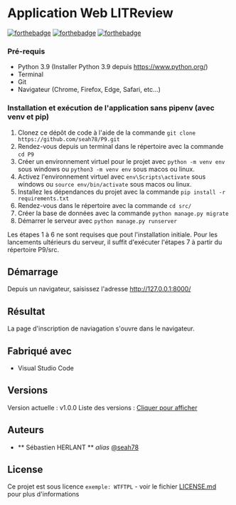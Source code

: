 # Application Web LITReview

[![forthebadge](https://forthebadge.com/images/badges/made-with-python.svg)](http://forthebadge.com)
[![forthebadge](https://forthebadge.com/images/badges/uses-html.svg)](https://forthebadge.com)
[![forthebadge](https://forthebadge.com/images/badges/uses-css.svg)](https://forthebadge.com)

### Pré-requis

- Python 3.9 (Installer Python 3.9 depuis https://www.python.org/)
- Terminal
- Git
- Navigateur (Chrome, Firefox, Edge, Safari, etc...)


### Installation et exécution de l'application sans pipenv (avec venv et pip)

1. Clonez ce dépôt de code à l'aide de la commande `git clone https://github.com/seah78/P9.git`
2. Rendez-vous depuis un terminal dans le répertoire avec la commande `cd P9`
3. Créer un environnement virtuel pour le projet avec `python -m venv env` sous windows ou `python3 -m venv env` sous macos ou linux.
4. Activez l'environnement virtuel avec `env\Scripts\activate` sous windows ou `source env/bin/activate` sous macos ou linux.
5. Installez les dépendances du projet avec la commande `pip install -r requirements.txt`
6. Rendez-vous dans le répertoire avec la commande `cd src/`
6. Créer la base de données avec la commande `python manage.py migrate`
7. Démarrer le serveur avec `python manage.py runserver`

Les étapes 1 à 6 ne sont requises que pout l'installation initiale. Pour les lancements ultérieurs du serveur, il suffit d'exécuter l'étapes 7 à partir du répertoire P9/src.


## Démarrage

Depuis un navigateur, saisissez l'adresse http://127.0.0.1:8000/

## Résultat

La page d'inscription de naviagation s'ouvre dans le navigateur.

## Fabriqué avec

* Visual Studio Code

## Versions

Version actuelle : v1.0.0
Liste des versions : [Cliquer pour afficher](https://github.com/seah78/P9/tags)

## Auteurs

* ** Sébastien HERLANT ** _alias_ [@seah78](https://github.com/seah78)

## License

Ce projet est sous licence ``exemple: WTFTPL`` - voir le fichier [LICENSE.md](LICENSE.md) pour plus d'informations


